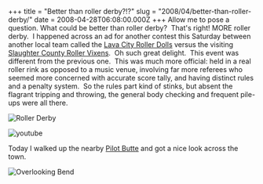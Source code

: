 +++
title = "Better than roller derby?!?"
slug = "2008/04/better-than-roller-derby/"
date = 2008-04-28T06:08:00.000Z
+++
Allow me to pose a question. What could be better than roller derby?  That's right! MORE roller derby.  I happened across an ad for another contest this Saturday between another local team called the [Lava City Roller Dolls](http://www.lavacityrollerdolls.com/) versus the visiting [Slaughter County Roller Vixens](http://www.slaughtercountyrollervixens.com/).  Oh such great delight.  This event was different from the previous one.  This was much more official: held in a real roller rink as opposed to a music venue, involving far more referees who seemed more concerned with accurate score tally, and having distinct rules and a penalty system.  So the rules part kind of stinks, but absent the flagrant tripping and throwing, the general body checking and frequent pile-ups were all there.

![Roller Derby](/photos/bend_2008_part_1/110_roller_dolls.jpg)

![youtube](https://www.youtube.com/embed/N1zogFj34Qw)

Today I walked up the nearby [Pilot Butte](http://en.wikipedia.org/wiki/Pilot_Butte_(Oregon)) and got a nice look across the town.

![Overlooking Bend](/photos/bend_2008_part_1/121_pilot_butte.jpg)
